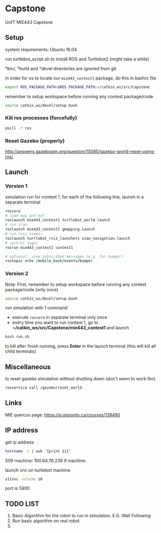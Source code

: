 # Capstone
UofT MIE443 Capstone 


## Setup 
system requirements: Ubuntu 16.04 

run turtlebot_script.sh to install ROS and Turtlebot2 (might take a while)

\*bin/, \*build and \*devel directories are ignored from git 

in order for os to locate our `mie443_contest1` package, do this in bashrc file 
```bash
export ROS_PACKAGE_PATH=$ROS_PACKAGE_PATH:~/catkin_ws/src/Capstone
```

remember to setup workspace before running any contest package/code 
```bash
source catkin_ws/devel/setup.bash 
```

### Kill ros processes (forcefully)
```bash
pkill -f ros
```

### Reset Gazebo (properly)
http://answers.gazebosim.org/question/15085/gazebo-world-reset-using-ros/


## Launch 

### Version 1
simulation run for contest 1, for each of the following line, launsh in a separate terminal 
```bash
roscore
# load map and bot 
roslaunch mie443_contest1 turtlebot_world.launch
# run slam 
roslaunch mie443_contest1 gmapping.launch
# run rviz viewer
roslaunch turtlebot_rviz_launchers view_navigation.launch   
# control logic 
rosrun mie443_contest1 contest1

# optional, view subscribed messages (e.g. for bumper)
rostopic echo /mobile_bash/events/bumper​
```

### Version 2
Note: First, remember to setup workspace before running any contest package/code (only once)
```bash
source catkin_ws/devel/setup.bash 
```

run simulation with 1 command 
- execute `roscore` in separate terminal only once 
- every time you want to run contest 1, go to **~/catkin_ws/src/Capstone/mie443_contest1** and launch 
```bash
bash run.sh 
``` 
to kill after finish running, press **Enter** in the launch 
terminal (this will kill all child terminals)


## Miscellaneous

to reset gazebo simulation without shutting down (don't seem to work tho)
```bash
rosservice call /gazebo/reset_world
```

## Links
MIE quercus page: https://q.utoronto.ca/courses/139490


## IP address 
get ip address 
```bash
hostname -I | awk ’{print $1}’
```
S09 machine: 
100.64.76.236
9 machine:

launch vnc on turtlebot machine 
```bash
x11vnc -ncache 10
```
port is 5900


## TODO LIST
1. Basic Algorithm for the robot to run in simulation. E.G. Wall Following
2. Run basic algorithm on real robot
3. 